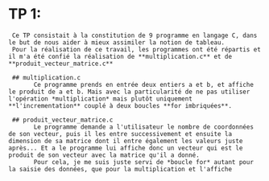  # TP 1: 

     Ce TP consistait à la constitution de 9 programme en langage C, dans le but de nous aider à mieux assimiler la notion de tableau. 
     Pour la réalisation de ce travail, les programmes ont été répartis et il m'a été confié la réalisation de **multiplication.c** et de **produit_vecteur_matrice.c**
     
     ## multiplication.c
           Ce programme prends en entrée deux entiers a et b, et affiche le produit de a et b. Mais avec la particularité de ne pas utiliser l'opération *multiplication* mais plutôt uniquement **l'incrementation** couplé à deux boucles **for imbriquées**.

     ## produit_vecteur_matrice.c
           Le programme demande a l'utilisateur le nombre de coordonnées de son vecteur, puis il les entre successivement et ensuite la dimension de sa matrice dont il entre également les valeurs juste après... Et a le programme lui affiche donc un vecteur qui est le produit de son vecteur avec la matrice qu'il a donné.
           Pour cela, je me suis juste servi de *boucle for* autant pour la saisie des données, que pour la multiplication et l'affiche 
